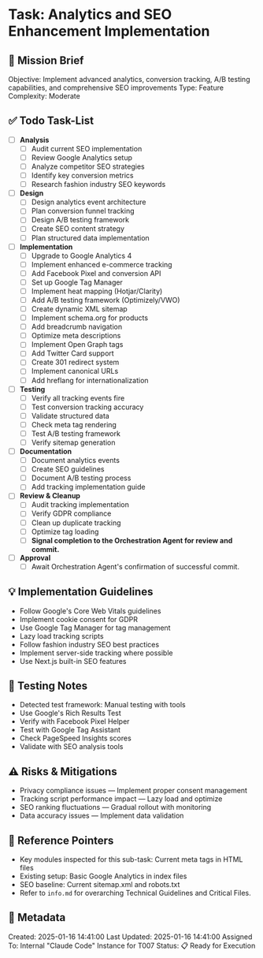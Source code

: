 # Task: Analytics and SEO Enhancement Implementation

## 🎯 Mission Brief
Objective: Implement advanced analytics, conversion tracking, A/B testing capabilities, and comprehensive SEO improvements
Type: Feature
Complexity: Moderate

## ✅ Todo Task-List
- [ ] **Analysis**
  - [ ] Audit current SEO implementation
  - [ ] Review Google Analytics setup
  - [ ] Analyze competitor SEO strategies
  - [ ] Identify key conversion metrics
  - [ ] Research fashion industry SEO keywords
- [ ] **Design**
  - [ ] Design analytics event architecture
  - [ ] Plan conversion funnel tracking
  - [ ] Design A/B testing framework
  - [ ] Create SEO content strategy
  - [ ] Plan structured data implementation
- [ ] **Implementation**
  - [ ] Upgrade to Google Analytics 4
  - [ ] Implement enhanced e-commerce tracking
  - [ ] Add Facebook Pixel and conversion API
  - [ ] Set up Google Tag Manager
  - [ ] Implement heat mapping (Hotjar/Clarity)
  - [ ] Add A/B testing framework (Optimizely/VWO)
  - [ ] Create dynamic XML sitemap
  - [ ] Implement schema.org for products
  - [ ] Add breadcrumb navigation
  - [ ] Optimize meta descriptions
  - [ ] Implement Open Graph tags
  - [ ] Add Twitter Card support
  - [ ] Create 301 redirect system
  - [ ] Implement canonical URLs
  - [ ] Add hreflang for internationalization
- [ ] **Testing**
  - [ ] Verify all tracking events fire
  - [ ] Test conversion tracking accuracy
  - [ ] Validate structured data
  - [ ] Check meta tag rendering
  - [ ] Test A/B testing framework
  - [ ] Verify sitemap generation
- [ ] **Documentation**
  - [ ] Document analytics events
  - [ ] Create SEO guidelines
  - [ ] Document A/B testing process
  - [ ] Add tracking implementation guide
- [ ] **Review & Cleanup**
  - [ ] Audit tracking implementation
  - [ ] Verify GDPR compliance
  - [ ] Clean up duplicate tracking
  - [ ] Optimize tag loading
  - [ ] **Signal completion to the Orchestration Agent for review and commit.**
- [ ] **Approval**
  - [ ] Await Orchestration Agent's confirmation of successful commit.

## 💡 Implementation Guidelines
- Follow Google's Core Web Vitals guidelines
- Implement cookie consent for GDPR
- Use Google Tag Manager for tag management
- Lazy load tracking scripts
- Follow fashion industry SEO best practices
- Implement server-side tracking where possible
- Use Next.js built-in SEO features

## 🧪 Testing Notes
- Detected test framework: Manual testing with tools
- Use Google's Rich Results Test
- Verify with Facebook Pixel Helper
- Test with Google Tag Assistant
- Check PageSpeed Insights scores
- Validate with SEO analysis tools

## ⚠️ Risks & Mitigations
- Privacy compliance issues — Implement proper consent management
- Tracking script performance impact — Lazy load and optimize
- SEO ranking fluctuations — Gradual rollout with monitoring
- Data accuracy issues — Implement data validation

## 🔗 Reference Pointers
- Key modules inspected for this sub-task: Current meta tags in HTML files
- Existing setup: Basic Google Analytics in index files
- SEO baseline: Current sitemap.xml and robots.txt
- Refer to `info.md` for overarching Technical Guidelines and Critical Files.

## 📅 Metadata
Created: 2025-01-16 14:41:00
Last Updated: 2025-01-16 14:41:00
Assigned To: Internal "Claude Code" Instance for T007
Status: 📋 Ready for Execution